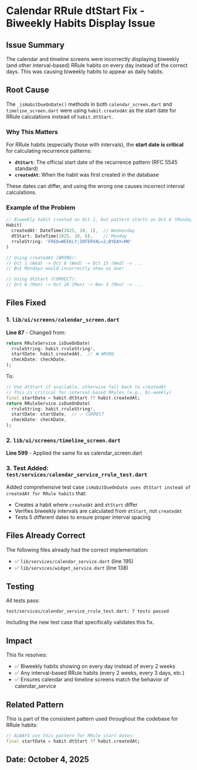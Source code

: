 # Calendar RRule dtStart Fix - Biweekly Habits Display Issue

## Issue Summary
The calendar and timeline screens were incorrectly displaying biweekly (and other interval-based) RRule habits on every day instead of the correct days. This was causing biweekly habits to appear as daily habits.

## Root Cause
The `_isHabitDueOnDate()` methods in both `calendar_screen.dart` and `timeline_screen.dart` were using `habit.createdAt` as the start date for RRule calculations instead of `habit.dtStart`.

### Why This Matters
For RRule habits (especially those with intervals), the **start date is critical** for calculating recurrence patterns:

- **`dtStart`**: The official start date of the recurrence pattern (RFC 5545 standard)
- **`createdAt`**: When the habit was first created in the database

These dates can differ, and using the wrong one causes incorrect interval calculations.

### Example of the Problem
```dart
// Biweekly habit created on Oct 1, but pattern starts on Oct 6 (Monday)
Habit(
  createdAt: DateTime(2025, 10, 1),  // Wednesday
  dtStart: DateTime(2025, 10, 6),    // Monday
  rruleString: 'FREQ=WEEKLY;INTERVAL=2;BYDAY=MO'
)

// Using createdAt (WRONG):
// Oct 1 (Wed) -> Oct 8 (Wed) -> Oct 15 (Wed) -> ...
// But Mondays would incorrectly show as due!

// Using dtStart (CORRECT):
// Oct 6 (Mon) -> Oct 20 (Mon) -> Nov 3 (Mon) -> ...
```

## Files Fixed

### 1. `lib/ui/screens/calendar_screen.dart`
**Line 87** - Changed from:
```dart
return RRuleService.isDueOnDate(
  rruleString: habit.rruleString!,
  startDate: habit.createdAt,  // ❌ WRONG
  checkDate: checkDate,
);
```

To:
```dart
// Use dtStart if available, otherwise fall back to createdAt
// This is critical for interval-based RRules (e.g., bi-weekly)
final startDate = habit.dtStart ?? habit.createdAt;
return RRuleService.isDueOnDate(
  rruleString: habit.rruleString!,
  startDate: startDate,  // ✅ CORRECT
  checkDate: checkDate,
);
```

### 2. `lib/ui/screens/timeline_screen.dart`
**Line 599** - Applied the same fix as calendar_screen.dart

### 3. Test Added: `test/services/calendar_service_rrule_test.dart`
Added comprehensive test case `isHabitDueOnDate uses dtStart instead of createdAt for RRule habits` that:
- Creates a habit where `createdAt` and `dtStart` differ
- Verifies biweekly intervals are calculated from `dtStart`, not `createdAt`
- Tests 5 different dates to ensure proper interval spacing

## Files Already Correct
The following files already had the correct implementation:
- ✅ `lib/services/calendar_service.dart` (line 195)
- ✅ `lib/services/widget_service.dart` (line 138)

## Testing
All tests pass:
```
test/services/calendar_service_rrule_test.dart: 7 tests passed
```

Including the new test case that specifically validates this fix.

## Impact
This fix resolves:
- ✅ Biweekly habits showing on every day instead of every 2 weeks
- ✅ Any interval-based RRule habits (every 2 weeks, every 3 days, etc.)
- ✅ Ensures calendar and timeline screens match the behavior of calendar_service

## Related Pattern
This is part of the consistent pattern used throughout the codebase for RRule habits:

```dart
// ALWAYS use this pattern for RRule start dates:
final startDate = habit.dtStart ?? habit.createdAt;
```

## Date: October 4, 2025
